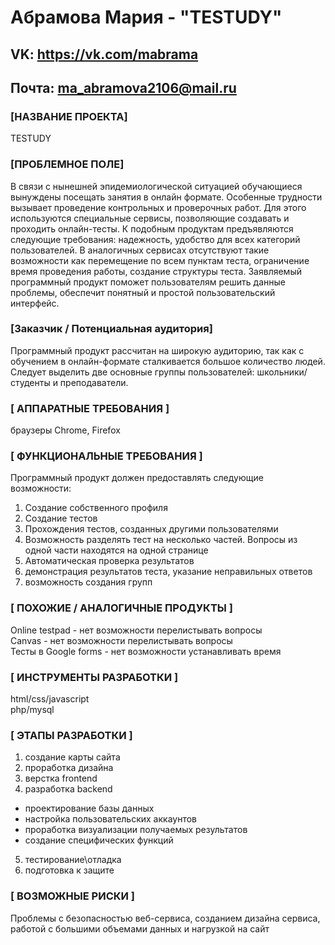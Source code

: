 # Абрамова Мария - "TESTUDY"
## VK: https://vk.com/mabrama
## Почта: ma_abramova2106@mail.ru


### [НАЗВАНИЕ ПРОЕКТА]
TESTUDY
### [ПРОБЛЕМНОЕ ПОЛЕ]
В связи с нынешней эпидемиологической ситуацией обучающиеся вынуждены посещать занятия в онлайн формате. Особенные трудности вызывает проведение контрольных и проверочных работ. Для этого используются специальные сервисы, позволяющие создавать и проходить онлайн-тесты. К подобным продуктам предъявляются следующие требования: надежность,  удобство для всех категорий пользователей. В аналогичных сервисах отсутствуют такие возможности как перемещение по всем пунктам теста, ограничение время проведения работы, создание структуры теста. Заявляемый программный продукт поможет пользователям решить данные проблемы, обеспечит понятный и простой пользовательский интерфейс.


### [Заказчик / Потенциальная аудитория]
Программный продукт рассчитан на широкую аудиторию, 
так как с обучением в онлайн-формате сталкивается большое количество людей. 
Следует выделить две основные группы пользователей: школьники/студенты и преподаватели.
### [ АППАРАТНЫЕ ТРЕБОВАНИЯ ]
браузеры Chrome, Firefox

### [ ФУНКЦИОНАЛЬНЫЕ ТРЕБОВАНИЯ ]

Программный продукт должен предоставлять следующие возможности:
1. Создание собственного профиля
2. Создание тестов
3. Прохождения тестов, созданных другими пользователями
4. Возможность разделять тест на несколько частей. Вопросы из одной части находятся на одной странице
5. Автоматическая проверка результатов 
6. демонстрация результатов теста, указание неправильных ответов
7. возможность создания групп

### [ ПОХОЖИЕ / АНАЛОГИЧНЫЕ ПРОДУКТЫ ]
Online testpad - нет возможности перелистывать вопросы
<br/>
Canvas - нет возможности перелистывать вопросы
<br/> 
Тесты в Google forms - нет возможности устанавливать время

### [ ИНСТРУМЕНТЫ РАЗРАБОТКИ ]

html/css/javascript
<br/> php/mysql

### [ ЭТАПЫ РАЗРАБОТКИ ]

1. создание карты сайта
2. проработка дизайна
3. верстка frontend
4. разработка backend
  * проектирование базы данных
  * настройка пользовательских аккаунтов
  * проработка визуализации получаемых результатов
  * создание специфических функций
5. тестирование\отладка
6. подготовка к защите

### [ ВОЗМОЖНЫЕ РИСКИ ]
Проблемы с безопасностью веб-сервиса, созданием дизайна сервиса, работой с большими объемами данных и нагрузкой на сайт
